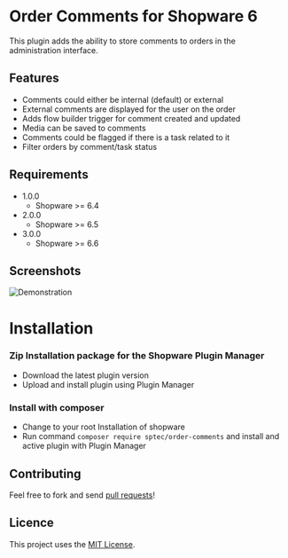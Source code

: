 Order Comments for Shopware 6
=====

This plugin adds the ability to store comments to orders in the administration interface.

Features
-----
- Comments could either be internal (default) or external
- External comments are displayed for the user on the order
- Adds flow builder trigger for comment created and updated
- Media can be saved to comments
- Comments could be flagged if there is a task related to it
- Filter orders by comment/task status

Requirements
-----
* 1.0.0
    * Shopware >= 6.4
* 2.0.0
    * Shopware >= 6.5
* 3.0.0
    * Shopware >= 6.6

Screenshots
-----
![Demonstration](https://raw.githubusercontent.com/stefanpoensgen/SptecOrderComments/main/src/Resources/store/images/1.png)

Installation
====

### Zip Installation package for the Shopware Plugin Manager
* Download the latest plugin version
* Upload and install plugin using Plugin Manager

### Install with composer
* Change to your root Installation of shopware
* Run command `composer require sptec/order-comments` and install and active plugin with Plugin Manager

Contributing
-----
Feel free to fork and send [pull requests](https://github.com/stefanpoensgen/SptecOrderComments)!

Licence
-----
This project uses the [MIT License](LICENSE.md).

